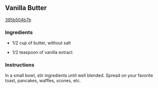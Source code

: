 ## Vanilla Butter

[395b504b7b](http://tastykitchen.com/recipes/homemade-ingredients/vanilla-butter/)

### Ingredients

 - 1/2 cup of butter, without salt

 - 1/2 teaspoon of vanilla extract

### Instructions

In a small bowl, stir ingredients until well blended. Spread on your favorite toast, pancakes, waffles, scones, etc.
